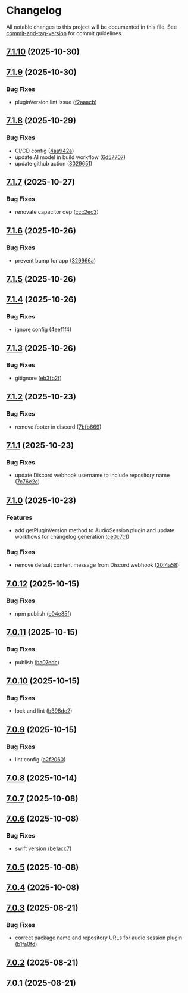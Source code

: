 # Changelog

All notable changes to this project will be documented in this file. See [commit-and-tag-version](https://github.com/absolute-version/commit-and-tag-version) for commit guidelines.

## [7.1.10](https://github.com/Cap-go/capacitor-audiosession/compare/7.1.9...7.1.10) (2025-10-30)

## [7.1.9](https://github.com/Cap-go/capacitor-audiosession/compare/7.1.8...7.1.9) (2025-10-30)


### Bug Fixes

* pluginVersion lint issue ([f2aaacb](https://github.com/Cap-go/capacitor-audiosession/commit/f2aaacb8ea99990496114fc3fbc34759319a1859))

## [7.1.8](https://github.com/Cap-go/capacitor-audiosession/compare/7.1.7...7.1.8) (2025-10-29)


### Bug Fixes

* CI/CD config ([4aa942a](https://github.com/Cap-go/capacitor-audiosession/commit/4aa942acebcc2a1c87d938b91eee1e28615900a9))
* update AI model in build workflow ([6d57707](https://github.com/Cap-go/capacitor-audiosession/commit/6d57707ef0560f913ad5984dc06c636b7d56e6f2))
* update github action ([3029651](https://github.com/Cap-go/capacitor-audiosession/commit/3029651ff195a42915ed97aaf04ca2d3667e791c))

## [7.1.7](https://github.com/Cap-go/capacitor-audiosession/compare/7.1.6...7.1.7) (2025-10-27)


### Bug Fixes

* renovate capacitor dep ([ccc2ec3](https://github.com/Cap-go/capacitor-audiosession/commit/ccc2ec30cdcb69a0c7608e9741009fb84844e878))

## [7.1.6](https://github.com/Cap-go/capacitor-audiosession/compare/7.1.5...7.1.6) (2025-10-26)


### Bug Fixes

* prevent bump for app ([329966a](https://github.com/Cap-go/capacitor-audiosession/commit/329966a9ffdae30df5497928656648b015c26d34))

## [7.1.5](https://github.com/Cap-go/capacitor-audiosession/compare/7.1.4...7.1.5) (2025-10-26)

## [7.1.4](https://github.com/Cap-go/capacitor-audiosession/compare/7.1.3...7.1.4) (2025-10-26)


### Bug Fixes

* ignore config ([4eef1f4](https://github.com/Cap-go/capacitor-audiosession/commit/4eef1f4f26bab8a9fb3fbf02ff4bba3649bd21a8))

## [7.1.3](https://github.com/Cap-go/capacitor-audiosession/compare/7.1.2...7.1.3) (2025-10-26)


### Bug Fixes

* gitignore ([eb3fb2f](https://github.com/Cap-go/capacitor-audiosession/commit/eb3fb2f69d1b6864b68c1b00564abb67d25288a1))

## [7.1.2](https://github.com/Cap-go/capacitor-audiosession/compare/7.1.1...7.1.2) (2025-10-23)


### Bug Fixes

* remove footer in discord ([7bfb669](https://github.com/Cap-go/capacitor-audiosession/commit/7bfb6691abdfbeb878d52d2fbae3f02dc005dade))

## [7.1.1](https://github.com/Cap-go/capacitor-audiosession/compare/7.1.0...7.1.1) (2025-10-23)


### Bug Fixes

* update Discord webhook username to include repository name ([7c76e2c](https://github.com/Cap-go/capacitor-audiosession/commit/7c76e2c56e81278bb8cab29ab15df92c44739a88))

## [7.1.0](https://github.com/Cap-go/capacitor-audiosession/compare/7.0.12...7.1.0) (2025-10-23)


### Features

* add getPluginVersion method to AudioSession plugin and update workflows for changelog generation ([ce0c7c1](https://github.com/Cap-go/capacitor-audiosession/commit/ce0c7c1cc4d48f5e7590a8c976d320e285c208db))


### Bug Fixes

* remove default content message from Discord webhook ([20f4a58](https://github.com/Cap-go/capacitor-audiosession/commit/20f4a58c514b3ac85222d65989110c3dd89b0da0))

## [7.0.12](https://github.com/Cap-go/capacitor-audiosession/compare/7.0.11...7.0.12) (2025-10-15)


### Bug Fixes

* npm publish ([c04e85f](https://github.com/Cap-go/capacitor-audiosession/commit/c04e85f1b5f5391cca3235b285728ba37d695ddc))

## [7.0.11](https://github.com/cap-go/capacitor-audiosession/compare/7.0.10...7.0.11) (2025-10-15)


### Bug Fixes

* publish ([ba07edc](https://github.com/cap-go/capacitor-audiosession/commit/ba07edc5b5a67fa00aa66cc276863c2636b0fe7e))

## [7.0.10](https://github.com/cap-go/capacitor-plugin-audiosession/compare/7.0.9...7.0.10) (2025-10-15)


### Bug Fixes

* lock and lint ([b398dc2](https://github.com/cap-go/capacitor-plugin-audiosession/commit/b398dc22c602500803f74b4c554e1000273c06b5))

## [7.0.9](https://github.com/cap-go/capacitor-plugin-audiosession/compare/7.0.8...7.0.9) (2025-10-15)


### Bug Fixes

* lint config ([a2f2060](https://github.com/cap-go/capacitor-plugin-audiosession/commit/a2f2060d953c3eb331f2b361bb2ec85ebc843007))

## [7.0.8](https://github.com/cap-go/capacitor-plugin-audiosession/compare/7.0.7...7.0.8) (2025-10-14)

## [7.0.7](https://github.com/cap-go/capacitor-plugin-audiosession/compare/7.0.6...7.0.7) (2025-10-08)

## [7.0.6](https://github.com/cap-go/capacitor-plugin-audiosession/compare/7.0.5...7.0.6) (2025-10-08)


### Bug Fixes

* swift version ([be1acc7](https://github.com/cap-go/capacitor-plugin-audiosession/commit/be1acc75856c9b3aadc78e7cc0fbc9b42eb7e0a8))

## [7.0.5](https://github.com/cap-go/capacitor-plugin-audiosession/compare/7.0.4...7.0.5) (2025-10-08)

## [7.0.4](https://github.com/cap-go/capacitor-plugin-audiosession/compare/7.0.3...7.0.4) (2025-10-08)

## [7.0.3](https://github.com/cap-go/capacitor-plugin-audiosession/compare/7.0.2...7.0.3) (2025-08-21)


### Bug Fixes

* correct package name and repository URLs for audio session plugin ([b1fa0fd](https://github.com/cap-go/capacitor-plugin-audiosession/commit/b1fa0fd4d3e1bbe06036aaafa56c2954352c27ce))

## [7.0.2](https://github.com/cap-go/capacitor-plugin-audio-session/compare/7.0.1...7.0.2) (2025-08-21)

## 7.0.1 (2025-08-21)
